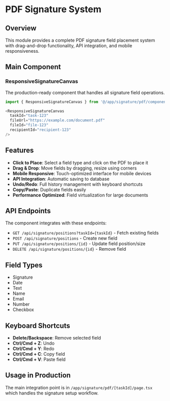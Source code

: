 # PDF Signature System

## Overview
This module provides a complete PDF signature field placement system with drag-and-drop functionality, API integration, and mobile responsiveness.

## Main Component

### ResponsiveSignatureCanvas
The production-ready component that handles all signature field operations.

```typescript
import { ResponsiveSignatureCanvas } from '@/app/signature/pdf/components';

<ResponsiveSignatureCanvas
  taskId="task-123"
  fileUrl="https://example.com/document.pdf"
  fileId="file-123"
  recipientId="recipient-123"
/>
```

## Features

- **Click to Place**: Select a field type and click on the PDF to place it
- **Drag & Drop**: Move fields by dragging, resize using corners
- **Mobile Responsive**: Touch-optimized interface for mobile devices
- **API Integration**: Automatic saving to database
- **Undo/Redo**: Full history management with keyboard shortcuts
- **Copy/Paste**: Duplicate fields easily
- **Performance Optimized**: Field virtualization for large documents

## API Endpoints

The component integrates with these endpoints:
- `GET /api/signature/positions?taskId={taskId}` - Fetch existing fields
- `POST /api/signature/positions` - Create new field
- `PUT /api/signature/positions/{id}` - Update field position/size
- `DELETE /api/signature/positions/{id}` - Remove field

## Field Types

- Signature
- Date
- Text
- Name
- Email
- Number
- Checkbox

## Keyboard Shortcuts

- **Delete/Backspace**: Remove selected field
- **Ctrl/Cmd + Z**: Undo
- **Ctrl/Cmd + Y**: Redo
- **Ctrl/Cmd + C**: Copy field
- **Ctrl/Cmd + V**: Paste field

## Usage in Production

The main integration point is in `/app/signature/pdf/[taskId]/page.tsx` which handles the signature setup workflow.